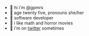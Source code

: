 - :bee: hi i'm @gpmrs
- :sunflower: age twenty five, pronouns she/her
- :crescent_moon: software developer
- :honey_pot: i like math and horror movies
- :dizzy: i'm on [twitter](https://twitter.com/gayorbit) sometimes
